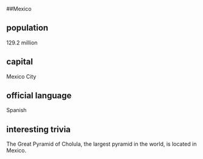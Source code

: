 ##Mexico
## population
129.2 million 

## capital
Mexico City
 
## official language
Spanish

## interesting trivia
The Great Pyramid of Cholula, the largest pyramid in the world, is located in Mexico.


